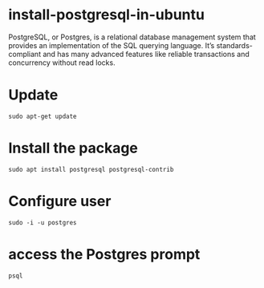 # install-postgresql-in-ubuntu
PostgreSQL, or Postgres, is a relational database management system that provides an implementation of the SQL querying language. It’s standards-compliant and has many advanced features like reliable transactions and concurrency without read locks.

# Update
~~~
sudo apt-get update
~~~

# Install the package
~~~
sudo apt install postgresql postgresql-contrib
~~~

# Configure user
~~~
sudo -i -u postgres
~~~

# access the Postgres prompt
~~~
psql
~~~

